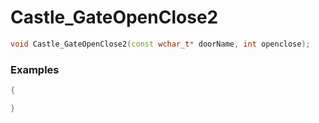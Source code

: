 # Castle_GateOpenClose2

```cpp - C++
void Castle_GateOpenClose2(const wchar_t* doorName, int openclose);
```

### Examples
```cpp - C++
{

}
```
